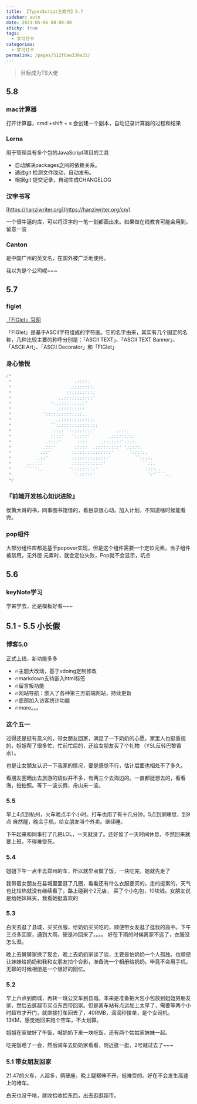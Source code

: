 ```yaml
---
title: 【TypesScript主题月】5.7
sidebar: auto
date: 2021-05-06 00:00:00
sticky: true
tags: 
  - 学习打卡
categories: 
  - 学习打卡
permalink: /pages/512f6ae339a31/
---
```


> 目标成为TS大佬

<!-- more -->
## 5.8
### mac计算器
打开计算器，cmd +shift + s  会创建一个副本，自动记录计算器的过程和结果
### Lerna
用于管理具有多个包的JavaScript项目的工具
- 自动解决packages之间的依赖关系。
- 通过git 检测文件改动，自动发布。
- 根据git 提交记录，自动生成CHANGELOG
### 汉字书写
[https://hanziwriter.org](https://hanziwriter.org/cn/)

一个很牛逼的库，可以将汉字的一笔一划都画出来。如果做在线教育可能会用到，留意一波
### Canton
是中国广州的英文名，在国外被广泛地使用。

我以为是个公司呢~~~
## 5.7
### figlet

[「FIGlet」官网](http://www.figlet.org/)

「FIGlet」是基于ASCII字符组成的字符画。它的名字由来，其实有几个固定的名称，几种比较主要的称呼分别是：「ASCII TEXT」、「ASCII TEXT Banner」、「ASCII Art」、「ASCII Decorator」和「FIGlet」
### 身心愉悦
```js
/*
 *                        .::::.
 *                      .::::::::.
 *                     :::::::::::
 *                  ..:::::::::::'
 *               '::::::::::::'
 *                 .::::::::::
 *            '::::::::::::::..
 *                 ..::::::::::::.
 *               ``::::::::::::::::
 *                ::::``:::::::::'        .:::.
 *               ::::'   ':::::'       .::::::::.
 *             .::::'      ::::     .:::::::'::::.
 *            .:::'       :::::  .:::::::::' ':::::.
 *           .::'        :::::.:::::::::'      ':::::.
 *          .::'         ::::::::::::::'         ``::::.
 *      ...:::           ::::::::::::'              ``::.
 *     ````':.          ':::::::::'                  ::::..
 *                        '.:::::'                    ':'````..
 */
```
### 『前端开发核心知识进阶』
侯策大哥的书，同事图书馆借的，看目录很心动。加入计划，不知道啥时候能看完。
### pop组件
大部分组件库都是基于popover实现，但是这个组件需要一个定位元素，当子组件被禁用，无外层
元素时，就会定位失败，Pop就不会显示，坑点
## 5.6
### keyNote学习
学来学去，还是模板好看~~~
## 5.1 - 5.5 小长假
### 博客5.0
正式上线，新功能多多
- 🔥主题大改动，基于vdoing定制修改
- 🔥markdown支持嵌入html标签
- 🔥留言板功能
- 🔥网站导航：嵌入了各种第三方前端网站，持续更新
- 🔥底部加入访客统计功能
- 🔥more。。。

### 这个五一
过得还是挺有意义的，带女朋友回家，满足了一下奶奶的心愿。家里人也挺重视的，姐姐帮了很多忙，忙前忙后的，还给女朋友买了个礼物
（YSL反转巴黎香水）。

也是让女朋友认识一下我家的情况，要是感觉不行，估计后面也相处不了多久。

看朋友圈晒出去旅游的貌似并不多，有两三个去海边的。一直都挺想去的，看看海，拍拍照。等下一波长假，舟山来一波。
### 5.5
早上4点到杭州，火车晚点半个小时。打车也用了有十几分钟。5点到家睡觉，到9点
自然醒，晚会手机，给女朋友叫个外卖。继续睡。

下午起来和同事打了几把LOL，一天就没了。还好留了一天时间休息，不然回来就要上班，不得难受死。

### 5.4

姐姐下午一点半去郑州的车，所以就早点做了饭，一块吃完，她就先走了

我带着女朋友在县城里面逛了几圈，看看还有什么衣服要买的，走的挺累的，天气也比较热就没有继续看了。路上碰到个2元店，
买了个小包包，10块钱。女朋友说是给她妹妹买，我看她挺喜欢的

### 5.3
白天去逛了县城，买买衣服，给奶奶买买吃的，顺便带女友逛了逛我的高中。下午三点多回家，遇到大雨，硬是冲回来了。。。。
好在下雨的时候离家不远了，衣服没怎么湿。

晚上去舅舅家换了现金，晚上去奶奶家谈了谈，主要是怕奶奶一个人孤独。也顺便让妹妹给奶奶和我和女朋友拍个合影，准备洗一个相册给奶奶。毕竟不会用手机，无聊的时候相册是一个很好的回忆。
### 5.2
早上六点到商城，再转一班公交车到县城。本来是准备把大包小包放到姐姐男朋友家，然后去逛超市买点东西带回家。但是离车站有点远加上太早了，需要等两个小时超市才开门，就直接打车回去了，40RMB，滴滴秒接单，是个女司机。13KM，感觉她回来跑个空车，不太划算。

姐姐在家做好了午饭，喊奶奶下来一块吃饭，还有两个姑姑家妹妹一起。

吃完饭睡了一会，然后骑车去奶奶家看看，附近逛一逛，2号就过去了~~~

### 5.1 带女朋友回家
21.47的火车，人超多，俩硬座。晚上腿都伸不开，挺难受的。好在不会发生高速上的堵车。

白天也没干啥，就收拾收拾东西，出去逛逛超市。